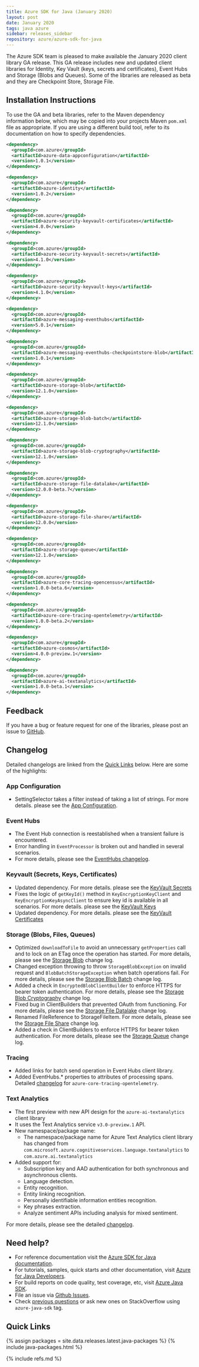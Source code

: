 ```yaml
---
title: Azure SDK for Java (January 2020)
layout: post
date: January 2020
tags: java azure
sidebar: releases_sidebar
repository: azure/azure-sdk-for-java
---
```


The Azure SDK team is pleased to make available the January 2020 client library GA release. This GA release includes new and updated client libraries for Identity, Key Vault (keys, secrets and certificates), Event Hubs and Storage (Blobs and Queues). Some of the libraries are released as beta and they are Checkpoint Store, Storage File.

## Installation Instructions
To use the GA and beta libraries, refer to the Maven dependency information below, which may be copied into your projects Maven `pom.xml` file as appropriate. If you are using a different build tool, refer to its documentation on how to specify dependencies.

```xml
<dependency>
  <groupId>com.azure</groupId>
  <artifactId>azure-data-appconfiguration</artifactId>
  <version>1.0.1</version>
</dependency>

<dependency>
  <groupId>com.azure</groupId>
  <artifactId>azure-identity</artifactId>
  <version>1.0.2</version>
</dependency>

<dependency>
  <groupId>com.azure</groupId>
  <artifactId>azure-security-keyvault-certificates</artifactId>
  <version>4.0.0</version>
</dependency>

<dependency>
  <groupId>com.azure</groupId>
  <artifactId>azure-security-keyvault-secrets</artifactId>
  <version>4.1.0</version>
</dependency>

<dependency>
  <groupId>com.azure</groupId>
  <artifactId>azure-security-keyvault-keys</artifactId>
  <version>4.1.0</version>
</dependency>

<dependency>
  <groupId>com.azure</groupId>
  <artifactId>azure-messaging-eventhubs</artifactId>
  <version>5.0.1</version>
</dependency>

<dependency>
  <groupId>com.azure</groupId>
  <artifactId>azure-messaging-eventhubs-checkpointstore-blob</artifactId>
  <version>1.0.1</version>
</dependency>

<dependency>
  <groupId>com.azure</groupId>
  <artifactId>azure-storage-blob</artifactId>
  <version>12.1.0</version>
</dependency>

<dependency>
  <groupId>com.azure</groupId>
  <artifactId>azure-storage-blob-batch</artifactId>
  <version>12.1.0</version>
</dependency>

<dependency>
  <groupId>com.azure</groupId>
  <artifactId>azure-storage-blob-cryptography</artifactId>
  <version>12.1.0</version>
</dependency>

<dependency>
  <groupId>com.azure</groupId>
  <artifactId>azure-storage-file-datalake</artifactId>
  <version>12.0.0-beta.7</version>
</dependency>

<dependency>
  <groupId>com.azure</groupId>
  <artifactId>azure-storage-file-share</artifactId>
  <version>12.0.0</version>
</dependency>

<dependency>
  <groupId>com.azure</groupId>
  <artifactId>azure-storage-queue</artifactId>
  <version>12.1.0</version>
</dependency>

<dependency>
  <groupId>com.azure</groupId>
  <artifactId>azure-core-tracing-opencensus</artifactId>
  <version>1.0.0-beta.6</version>
</dependency>

<dependency>
  <groupId>com.azure</groupId>
  <artifactId>azure-core-tracing-opentelemetry</artifactId>
  <version>1.0.0-beta.2</version>
</dependency>

<dependency>
  <groupId>com.azure</groupId>
  <artifactId>azure-cosmos</artifactId>
  <version>4.0.0-preview.1</version>
</dependency>

<dependency>
  <groupId>com.azure</groupId>
  <artifactId>azure-ai-textanalytics</artifactId>
  <version>1.0.0-beta.1</version>
</dependency>
```

## Feedback
If you have a bug or feature request for one of the libraries, please post an issue to [GitHub](https://github.com/azure/azure-sdk-for-java/issues).

## Changelog

Detailed changelogs are linked from the [Quick Links](#quick-links) below. Here are some of the highlights:

### App Configuration
- SettingSelector takes a filter instead of taking a list of strings. For more details. please see the [App Configuration](https://github.com/Azure/azure-sdk-for-java/blob/master/sdk/appconfiguration/azure-data-appconfiguration/CHANGELOG.md#101-2020-01-07).

### Event Hubs
- The Event Hub connection is reestablished when a transient failure is encountered.
- Error handling in `EventProcessor` is broken out and handled in several scenarios.
- For more details, please see the [EventHubs changelog](https://github.com/Azure/azure-sdk-for-java/blob/master/sdk/eventhubs/azure-messaging-eventhubs/CHANGELOG.md#501-2020-01-07).
  
### Keyvault (Secrets, Keys, Certificates)
- Updated dependency. For more details. please see the [KeyVault Secrets](https://github.com/Azure/azure-sdk-for-java/blob/master/sdk/keyvault/azure-security-keyvault-secrets/CHANGELOG.md#402-2020-01-07)
- Fixes the logic of `getKeyId()` method in `KeyEncryptionKeyClient` and `KeyEncryptionKeyAsyncClient` to ensure key id is available in all scenarios. For more details. please see the [KeyVault Keys](https://github.com/Azure/azure-sdk-for-java/blob/master/sdk/keyvault/azure-security-keyvault-keys/CHANGELOG.md#402-2020-01-07)
- Updated dependency. For more details. please see the [KeyVault Certificates](https://github.com/Azure/azure-sdk-for-java/blob/master/sdk/keyvault/azure-security-keyvault-certificates/CHANGELOG.md#400-2020-01-07)

### Storage (Blobs, Files, Queues)
- Optimized `downloadToFile` to avoid an unnecessary `getProperties` call and to lock on an ETag once the operation has
  started. For more details, please see the [Storage
  Blob](https://github.com/Azure/azure-sdk-for-java/blob/master/sdk/storage/azure-storage-blob/CHANGELOG.md#version-1210-2019-12-??)
  change log.
- Changed exception throwing to throw `StorageBlobException` on invalid request and `BlobBatchStorageException` when
  batch operations fail. For more details, please see the [Storage Blob
  Batch](https://github.com/Azure/azure-sdk-for-java/blob/master/sdk/storage/azure-storage-blob-batch/CHANGELOG.md#version-1210-2019-12-??)
  change log.
- Added a check in `EncryptedBlobClientBuilder` to enforce HTTPS for bearer token authentication. For more details,
  please see the [Storage Blob
  Cryptography](https://github.com/Azure/azure-sdk-for-java/blob/master/sdk/storage/azure-storage-blob-cryptography/CHANGELOG.md#version-1210-2019-12-??)
  change log.
- Fixed bug in ClientBuilders that prevented OAuth from functioning. For more details, please see the [Storage File Datalake](https://github.com/Azure/azure-sdk-for-java/blob/master/sdk/storage/azure-storage-file-datalake/CHANGELOG.md#version-1200-beta7-2019-12-??)
  change log.
- Renamed FileReference to StorageFileItem. For more details, please see the [Storage File Share](https://github.com/Azure/azure-sdk-for-java/blob/master/sdk/storage/azure-storage-file-share/CHANGELOG.md#version-1200-preview5-2019-10-??)
  change log.
- Added a check in ClientBuilders to enforce HTTPS for bearer token authentication. For more details, please see the [Storage Queue](https://github.com/Azure/azure-sdk-for-java/blob/master/sdk/storage/azure-storage-queue/CHANGELOG.md#version-1210-2019-12-??)
  change log.

### Tracing
- Added links for batch send operation in Event Hubs client library.
- Added EventHubs.* properties to attributes of processing spans. Detailed [changelog](https://github.com/Azure/azure-sdk-for-java/blob/azure-core-tracing-opentelemetry_1.0.0-beta.2/sdk/core/azure-core-tracing-opentelemetry/CHANGELOG.md) for `azure-core-tracing-opentelemetry`.

### Text Analytics
- The first preview with new API design for the `azure-ai-textanalytics` client library
- It uses the Text Analytics service `v3.0-preview.1` API.
- New namespace/package name:
    - The namespace/package name for Azure Text Analytics client library has changed from 
    `com.microsoft.azure.cognitiveservices.language.textanalytics` to `com.azure.ai.textanalytics`
- Added support for:
  - Subscription key and AAD authentication for both synchronous and asynchronous clients.
  - Language detection.
  - Entity recognition.
  - Entity linking recognition.
  - Personally identifiable information entities recognition.
  - Key phrases extraction.
  - Analyze sentiment APIs including analysis for mixed sentiment.
  
For more details, please see the detailed [changelog](https://github.com/Azure/azure-sdk-for-java/blob/master/sdk/textanalytics/azure-ai-textanalytics/CHANGELOG.md#100-beta1-2020-01-09).

## Need help?
* For reference documentation visit the [Azure SDK for Java documentation](https://azure.github.io/azure-sdk-for-java/).
* For tutorials, samples, quick starts and other documentation, visit [Azure for Java Developers](https://docs.microsoft.com/java/azure/).
* For build reports on code quality, test coverage, etc, visit [Azure Java SDK](https://azuresdkartifacts.blob.core.windows.net/azure-sdk-for-java/index.html).
* File an issue via [Github Issues](https://github.com/Azure/azure-sdk-for-java/issues/new/choose).
* Check [previous questions](https://stackoverflow.com/questions/tagged/azure-java-sdk) or ask new ones on StackOverflow using `azure-java-sdk` tag.

## Quick Links

{% assign packages = site.data.releases.latest.java-packages %}
{% include java-packages.html %}

{% include refs.md %}
